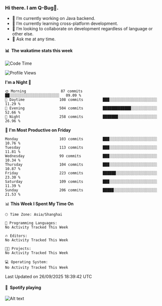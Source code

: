 ### Hi there. I am Q-Bug🐞.

- 🔭 I’m currently working on Java backend.
- 🌱 I’m currently learning cross-platform development.
- 👯 I’m looking to collaborate on development regardless of language or other else.
- 💬 Ask me at any time.

#### 📊 &nbsp;**The wakatime stats this week**  
<!--START_SECTION:waka-->
![Code Time](http://img.shields.io/badge/Code%20Time-352%20hrs%2017%20mins-blue)

![Profile Views](http://img.shields.io/badge/Profile%20Views-1-blue)

**I'm a Night 🦉** 

```text
🌞 Morning                87 commits          ██░░░░░░░░░░░░░░░░░░░░░░░   09.09 % 
🌆 Daytime                108 commits         ███░░░░░░░░░░░░░░░░░░░░░░   11.29 % 
🌃 Evening                504 commits         █████████████░░░░░░░░░░░░   52.66 % 
🌙 Night                  258 commits         ███████░░░░░░░░░░░░░░░░░░   26.96 % 
```
📅 **I'm Most Productive on Friday** 

```text
Monday                   103 commits         ███░░░░░░░░░░░░░░░░░░░░░░   10.76 % 
Tuesday                  113 commits         ███░░░░░░░░░░░░░░░░░░░░░░   11.81 % 
Wednesday                99 commits          ███░░░░░░░░░░░░░░░░░░░░░░   10.34 % 
Thursday                 104 commits         ███░░░░░░░░░░░░░░░░░░░░░░   10.87 % 
Friday                   223 commits         ██████░░░░░░░░░░░░░░░░░░░   23.30 % 
Saturday                 109 commits         ███░░░░░░░░░░░░░░░░░░░░░░   11.39 % 
Sunday                   206 commits         █████░░░░░░░░░░░░░░░░░░░░   21.53 % 
```


📊 **This Week I Spent My Time On** 

```text
🕑︎ Time Zone: Asia/Shanghai

💬 Programming Languages: 
No Activity Tracked This Week

🔥 Editors: 
No Activity Tracked This Week

🐱‍💻 Projects: 
No Activity Tracked This Week

💻 Operating System: 
No Activity Tracked This Week
```


 Last Updated on 26/09/2025 18:39:42 UTC
<!--END_SECTION:waka-->

#### 🎵 &nbsp;**Spotify playing**  
![Alt text](https://spotify-recently-played-readme.vercel.app/api?user=e5y1o4x7kdt9kf2blu4wvmb4s&unique={true|1|on|yes})
